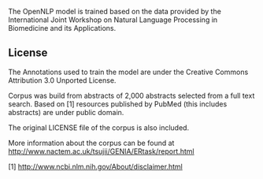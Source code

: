 <!--
  Licensed to the Apache Software Foundation (ASF) under one or more
  contributor license agreements.  See the NOTICE file distributed with
  this work for additional information regarding copyright ownership.
  The ASF licenses this file to You under the Apache License, Version 2.0
  (the "License"); you may not use this file except in compliance with
  the License.  You may obtain a copy of the License at

      http://www.apache.org/licenses/LICENSE-2.0

  Unless required by applicable law or agreed to in writing, software
  distributed under the License is distributed on an "AS IS" BASIS,
  WITHOUT WARRANTIES OR CONDITIONS OF ANY KIND, either express or implied.
  See the License for the specific language governing permissions and
  limitations under the License.
-->

The OpenNLP model is trained based on the data provided by the International Joint 
Workshop on Natural Language Processing in Biomedicine and its Applications.

License
-------

The Annotations used to train the model are under the
Creative Commons Attribution 3.0 Unported License.

Corpus was build from abstracts of 2,000 abstracts selected from a full text
search. Based on [1] resources published by PubMed (this includes abstracts)
are under public domain.

The original LICENSE file of the corpus is also included.


More information about the corpus can be found at 
http://www.nactem.ac.uk/tsujii/GENIA/ERtask/report.html

[1] http://www.ncbi.nlm.nih.gov/About/disclaimer.html